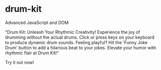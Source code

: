 # drum-kit
Advanced JavaScript and DOM

"Drum Kit: Unleash Your Rhythmic Creativity! Experience the joy of drumming without the actual drums. Click or press keys on your keyboard to produce dynamic drum sounds. Feeling playful? Hit the 'Funny Joke Drum' button to add a hilarious beat to your jokes. Elevate your humor with rhythmic flair at Drum Kit!"

Try it out now!
